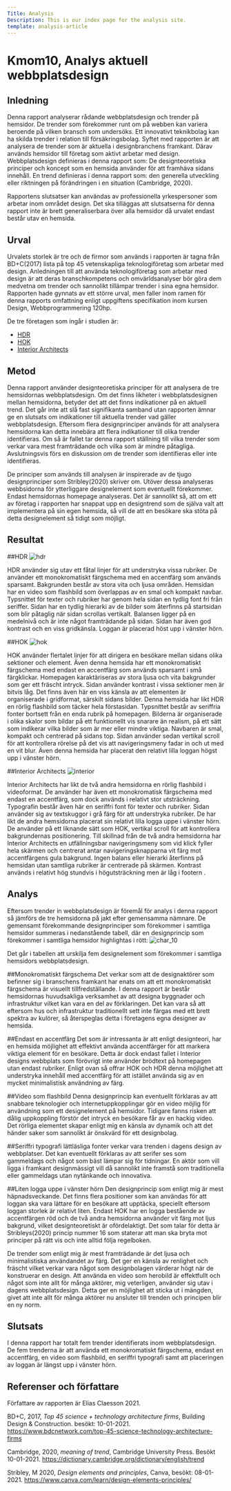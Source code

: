 ```yaml
---
Title: Analysis
Description: This is our index page for the analysis site.
template: analysis-article
---
```




Kmom10, Analys aktuell webbplatsdesign
=======================


Inledning
-----------------------
Denna rapport analyserar rådande webbplatsdesign och trender på hemsidor. De trender som förekommer runt om på webben kan variera beroende på vilken bransch som undersöks. Ett innovativt teknikbolag kan ha skilda trender i relation till försäkringsbolag. Syftet med rapporten är att analysera de trender som är aktuella i designbranchens framkant. Därav används hemsidor till företag som aktivt arbetar med design. Webbplatsdesign definieras i denna rapport som: De designteoretiska principer och koncept som en hemsida använder för att framhäva sidans  innehåll. En trend definieras i denna rapport som: den generella utveckling eller riktningen på förändringen i en situation (Cambridge, 2020).

Rapportens slutsatser kan användas av professionella yrkespersoner som arbetar inom området design. Det ska tilläggas att slutsatserna för denna rapport inte är brett generaliserbara över alla hemsidor då urvalet endast består utav en hemsida.

Urval
-----------------------
Urvalets storlek är tre och de firmor som används i rapporten är tagna från BD+C(2017) lista på top 45 vetenskapliga teknologiföretag som arbetar med design. Anledningen till att använda teknologiföretag som arbetar med design är att deras branschkompetens och omvärldsanalyser bör göra dem medvetna om trender och sannolikt tillämpar trender i sina egna hemsidor. Rapporten hade gynnats av ett större urval, men faller inom ramen för denna rapports omfattning enligt uppgiftens specifikation inom kursen Design, Webbprogrammering 120hp.

De tre företagen som ingår i studien är:
* <a href="https://www.hdrinc.com/">HDR</a>
* <a href="https://www.hok.com/">HOK</a>
* <a href="https://interiorarchitects.com/">Interior Architects</a>


Metod
-----------------------
Denna rapport använder designteoretiska principer för att analysera de tre hemsidornas webbplatsdesign. Om det finns likheter i webbplatsdesignen mellan hemsidorna, betyder det att det finns indikationer på en aktuell trend. Det går inte att slå fast signifikanta samband utan rapporten ämnar ge en slutsats om indikationer till aktuella trender vad gäller webbplatsdesign. Eftersom flera designprinciper används för att analysera hemsidorna kan detta innebära att flera indikationer till olika trender identifieras. Om så är fallet tar denna rapport ställning till vilka trender som verkar vara mest framträdande och vilka som är mindre påtagliga. Avslutningsvis förs en diskussion om de trender som identifieras eller inte identifieras.

De principer som används till analysen är inspirerade av de tjugo designprinciper som Stribley(2020) skriver om. Utöver dessa analyseras webbsidorna för ytterliggare designelement som eventuellt förekommer. Endast hemsidornas homepage analyseras. Det är sannolikt så, att om ett av företag i rapporten har snappat upp en designtrend som de själva valt att implementera på sin egen hemsida, så vill de att en besökare ska stöta på detta designelement så tidigt som möjligt.


Resultat
-----------------------

##HDR
![hdr](%assets_url%/img/hdr.webp)

HDR använder sig utav ett fåtal linjer för att understryka vissa rubriker. De använder ett monokromatiskt färgschema med en accentfärg som används sparsamt. Bakgrunden består av stora vita och ljusa områden. Hemsidan har en video som flashbild som överlappas av en smal och kompakt navbar. Typsnittet för texter och rubriker har genom hela sidan en tydlig font fri från seriffer. Sidan har en tydlig hierarki av de bilder som återfinns på startsidan som blir påtaglig när sidan scrollas vertikalt. Balansen ligger på en medelnivå och är inte något framträdande på sidan. Sidan har även god kontrast och en viss gridkänsla. Loggan är placerad höst upp i vänster hörn.

##HOK
![hok](%assets_url%/img/hok.webp)

HOK använder flertalet linjer för att dirigera en besökare mellan sidans olika sektioner och element. Även denna hemsida har ett monokromatiskt färgschema med endast en accentfärg som används sparsamt i små färgklickar. Homepagen karaktäriseras av stora ljusa och vita bakgrunder som ger ett fräscht intryck. Sidan använder kontrast i vissa sektioner men är bitvis låg. Det finns även här en viss känsla av att elementen är organiserade i gridformat, särskilt sidans bilder. Denna hemsida har likt HDR en rörlig flashbild som täcker hela förstasidan. Typsnittet består av seriffria fonter bortsett från en enda rubrik på homepagen. Bilderna är organiserade i olika skalor som bildar på ett funktionellt vis snarare än realism, på ett sätt som indikerar vilka bilder som är mer eller mindre viktiga. Navbaren är smal, kompakt och centrerad på sidans top. Sidan använder sedan vertikal scroll för att kontrollera rörelse på det vis att navigeringsmeny fadar in och ut med en vit blur. Även denna hemsida har placerat den relativt lilla loggan högst upp i vänster hörn.

##Interior Architects
![interior](%assets_url%/img/interior.webp)

Interior Architects har likt de två andra hemsidorna en rörlig flashbild i videoformat. De använder har även ett monokromatisk färgschema med endast en accentfärg, som dock används i relativt stor utsträckning. Typografin består även här en seriffri font för texter och rubriker. Sidan använder sig av textskuggor i grå färg för att understryka rubriker. De har likt de andra hemsidorna placerat sin relativt lilla logga uppe i vänster hörn. De använder på ett liknande sätt som HOK, vertikal scroll för att kontrollera bakgrundernas positionering. Till skillnad från de två andra hemsidorna har Interior Architects en utfällningsbar navigeringsmeny som vid klick fyller hela skärmen och centrerat antar navigeringsknapparna vit färg mot accentfärgens gula bakgrund.  Ingen balans eller hierarki återfinns på hemsidan utan samtliga rubriker är centrerade på skärmen. Kontrast används i relativt hög stundvis i högutsträckning men är låg i footern .


Analys
-----------------------
Eftersom trender in webbplatsdesign är föremål för analys i denna rapport så jämförs de tre hemsidorna på jakt efter gemensamma nämnare. De gemensamt förekommande designprinciper som förekommer i samtliga hemsidor summeras i nedanstående tabell, där en designprincip som förekommer i samtliga hemsidor highlightas i rött:
![char_10](%assets_url%/img/char_10.webp)

Det går i tabellen att urskilja fem designelement som förekommer i samtliga hemsidors webbplatsdesign.

##Monokromatiskt färgschema
Det verkar som att de designaktörer som befinner sig i branschens framkant har enats om att ett monokromatiskt färgschema är visuellt tillfredställande. I denna rapport är består hemsidornas huvudsakliga verksamhet av att designa byggnader och infrastruktur vilket kan vara en del av förklaringen. Det kan vara så att eftersom hus och infrastruktur traditionellt sett inte färgas med ett brett spektra av kulörer, så återspeglas detta i företagens egna designer av hemsida.

##Endast en accentfärg
Det som är intressanta är att enligt designteori, har en hemsida möjlighet att effektivt använda accentfärger för att markera viktiga element för en besökare. Detta är dock endast fallet i Interior designs webbplats som förövrigt inte använder brödtext på homepagen utan endast rubriker. Enligt ovan så offrar HOK och HDR denna möjlighet att understryka innehåll med accentfärg för att istället använda sig av en mycket minimalistisk användning av färg.

##Video som flashbild
Denna designprincip kan eventuellt förklaras av att snabbare teknologier och internetuppkopplingar gör en video möjlig för användning som ett designelement på hemsidor. Tidigare fanns risken att dålig uppkoppling förstör det intryck en besökare får av en hackig video. Det rörliga elementet skapar enligt mig en känsla av dynamik och att det händer saker som sannolikt är önskvärd för ett designbolag.

##Seriffri typografi
lättläsliga fonter verkar vara trenden i dagens design av webbplatser. Det kan eventuellt förklaras av att serifer ses som gammeldags och något som bäst lämpar sig för tidningar. En aktör som vill ligga i framkant designmässigt vill då sannolikt inte framstå som traditionella eller gammeldags utan nytänkande och innovativa.

##Liten logga uppe i vänster hörn
Den designprincip som enligt mig är mest häpnadsveckande. Det finns flera positioner som kan användas för att loggan ska vara lättare för en besökare att upptäcka, speciellt eftersom loggan storlek är relativt liten. Endast HOK har en logga bestående av accentfärgen röd och de två andra hemsidorna använder vit färg mot ljus bakgrund, vilket designteoretiskt är ofördelaktigt. Det som talar för detta är Stribleys(2020) princip nummer 16 som staterar att man ska bryta mot principer på rätt vis och inte alltid följa regelboken.

De trender som enligt mig är mest framträdande är det ljusa och minimalistiska användandet av färg. Det ger en känsla av renlighet och fräscht vilket verkar vara något som designbolagen värderar högt när de konstruerar en design. Att använda en video som herobild är effektfullt och något som inte allt för många aktörer, mig veterligen, använder sig utav i dagens webbplatsdesign. Detta ger en möjlighet att sticka ut i mängden, givet att inte allt för många aktörer nu ansluter till trenden och principen blir en ny norm.

Slutsats
-----------------------
I denna rapport har totalt fem trender identifierats inom webbplatsdesign. De fem trenderna är att använda ett monokromatiskt färgschema, endast en accentfärg, en video som flashbild, en seriffri typografi samt att placeringen av loggan är längst upp i vänster hörn.

Referenser och författare
-----------------------

Författare av rapporten är Elias Claesson 2021.

BD+C, 2017, <i>Top 45 science + technology architecture firms</i>, Building Design & Construction. besökt: 10-01-2021.
<https://www.bdcnetwork.com/top-45-science-technology-architecture-firms>

Cambridge, 2020, <i>meaning of trend</i>, Cambridge University Press. Besökt 10-01-2021.
https://dictionary.cambridge.org/dictionary/english/trend

Stribley, M 2020, <i>Design elements and principles</i>, Canva, besökt: 08-01-2021.
<https://www.canva.com/learn/design-elements-principles/>
